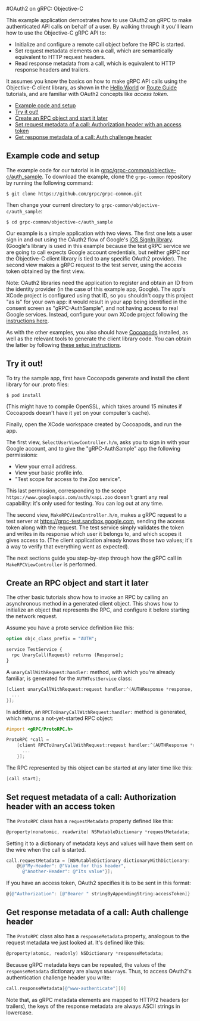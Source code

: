 #OAuth2 on gRPC: Objective-C

This example application demostrates how to use OAuth2 on gRPC to make authenticated API calls on
behalf of a user. By walking through it you'll learn how to use the Objective-C gRPC API to:

- Initialize and configure a remote call object before the RPC is started.
- Set request metadata elements on a call, which are semantically equivalent to HTTP request
headers.
- Read response metadata from a call, which is equivalent to HTTP response headers and trailers.

It assumes you know the basics on how to make gRPC API calls using the Objective-C client library,
as shown in the [Hello World](https://github.com/grpc/grpc-common/tree/master/objective-c/helloworld)
or [Route Guide](https://github.com/grpc/grpc-common/tree/master/objective-c/route_guide) tutorials,
and are familiar with OAuth2 concepts like _access token_.

- [Example code and setup](#setup)
- [Try it out!](#try)
- [Create an RPC object and start it later](#rpc-object)
- [Set request metadata of a call: Authorization header with an access token](#request-metadata)
- [Get response metadata of a call: Auth challenge header](#response-metadata)

<a name="setup"></a>
## Example code and setup

The example code for our tutorial is in [grpc/grpc-common/objective-c/auth_sample](https://github.com/grpc/grpc-common/tree/master/objective-c/auth_sample).
To download the example, clone the `grpc-common` repository by running the following command:
```shell
$ git clone https://github.com/grpc/grpc-common.git
```

Then change your current directory to `grpc-common/objective-c/auth_sample`:
```shell
$ cd grpc-common/objective-c/auth_sample
```

Our example is a simple application with two views. The first one lets a user sign in and out using
the OAuth2 flow of Google's [iOS SignIn library](https://developers.google.com/identity/sign-in/ios/).
(Google's library is used in this example because the test gRPC service we are going to call expects
Google account credentials, but neither gRPC nor the Objective-C client library is tied to any
specific OAuth2 provider). The second view makes a gRPC request to the test server, using the
access token obtained by the first view.

Note: OAuth2 libraries need the application to register and obtain an ID from the identity provider
(in the case of this example app, Google). The app's XCode project is configured using that ID, so
you shouldn't copy this project "as is" for your own app: it would result in your app being
identified in the consent screen as "gRPC-AuthSample", and not having access to real Google
services. Instead, configure your own XCode project following the [instructions here](https://developers.google.com/identity/sign-in/ios/).

As with the other examples, you also should have [Cocoapods](https://cocoapods.org/#install)
installed, as well as the relevant tools to generate the client library code. You can obtain the
latter by following [these setup instructions](https://github.com/grpc/homebrew-grpc).


<a name="try"></a>
## Try it out!

To try the sample app, first have Cocoapods generate and install the client library for our .proto
files:

```shell
$ pod install
```

(This might have to compile OpenSSL, which takes around 15 minutes if Cocoapods doesn't have it yet
on your computer's cache).

Finally, open the XCode workspace created by Cocoapods, and run the app.

The first view, `SelectUserViewController.h/m`, asks you to sign in with your Google account, and to
give the "gRPC-AuthSample" app the following permissions:

- View your email address.
- View your basic profile info.
- "Test scope for access to the Zoo service".

This last permission, corresponding to the scope `https://www.googleapis.com/auth/xapi.zoo` doesn't
grant any real capability: it's only used for testing. You can log out at any time.

The second view, `MakeRPCViewController.h/m`, makes a gRPC request to a test server at
https://grpc-test.sandbox.google.com, sending the access token along with the request. The test
service simply validates the token and writes in its response which user it belongs to, and which
scopes it gives access to. (The client application already knows those two values; it's a way to
verify that everything went as expected).

The next sections guide you step-by-step through how the gRPC call in `MakeRPCViewController` is
performed.

<a name="rpc-object"></a>
## Create an RPC object and start it later

The other basic tutorials show how to invoke an RPC by calling an asynchronous method in a generated
client object. This shows how to initialize an object that represents the RPC, and configure it
before starting the network request.

Assume you have a proto service definition like this:

```protobuf
option objc_class_prefix = "AUTH";

service TestService {
  rpc UnaryCall(Request) returns (Response);
}
```

A `unaryCallWithRequest:handler:` method, with which you're already familiar, is generated for the
`AUTHTestService` class:

```objective-c
[client unaryCallWithRequest:request handler:^(AUTHResponse *response, NSError *error) {
  ...
}];
```

In addition, an `RPCToUnaryCallWithRequest:handler:` method is generated, which returns a
not-yet-started RPC object:

```objective-c
#import <gRPC/ProtoRPC.h>

ProtoRPC *call =
    [client RPCToUnaryCallWithRequest:request handler:^(AUTHResponse *response, NSError *error) {
      ...
    }];
```

The RPC represented by this object can be started at any later time like this:

```objective-c
[call start];
```

<a name="request-metadata"></a>
## Set request metadata of a call: Authorization header with an access token

The `ProtoRPC` class has a `requestMetadata` property defined like this:

```objective-c
@property(nonatomic, readwrite) NSMutableDictionary *requestMetadata;
```

Setting it to a dictionary of metadata keys and values will have them sent on the wire when the call
is started.

```objective-c
call.requestMetadata = [NSMutableDictionary dictionaryWithDictionary:
    @{@"My-Header": @"Value for this header",
      @"Another-Header": @"Its value"}];
```

If you have an access token, OAuth2 specifies it is to be sent in this format:

```objective-c
@{@"Authorization": [@"Bearer " stringByAppendingString:accessToken]}
```

<a name="response-metadata"></a>
## Get response metadata of a call: Auth challenge header

The `ProtoRPC` class also has a `responseMetadata` property, analogous to the request metadata we
just looked at. It's defined like this:

```objective-c
@property(atomic, readonly) NSDictionary *responseMetadata;
```

Because gRPC metadata keys can be repeated, the values of the `responseMetadata` dictionary are
always `NSArray`s. Thus, to access OAuth2's authentication challenge header you write:

```objective-c
call.responseMetadata[@"www-authenticate"][0]
```

Note that, as gRPC metadata elements are mapped to HTTP/2 headers (or trailers), the keys of the
response metadata are always ASCII strings in lowercase.
